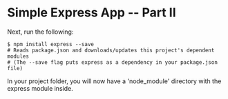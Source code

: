 Simple Express App -- Part II
=============================
Next, run the following:

    $ npm install express --save
    # Reads package.json and downloads/updates this project's dependent modules
    # (The --save flag puts express as a dependency in your package.json file)
    
In your project folder, you will now have a 'node_module' directory with the express module inside.